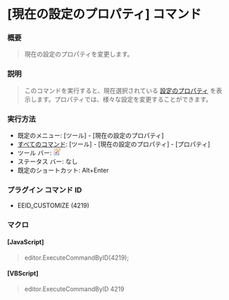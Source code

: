 # \[現在の設定のプロパティ\] コマンド

### 概要

> 現在の設定のプロパティを変更します。

### 説明

> このコマンドを実行すると、現在選択されている [設定のプロパティ](../../dlg/properties/index) を表示します。プロパティでは、様々な設定を変更することができます。

### 実行方法

- 既定のメニュー: \[ツール\] \- \[現在の設定のプロパティ\]
- [すべてのコマンド](../../glossary/allcommands): \[ツール\] \- \[現在の設定のプロパティ\] \- \[プロパティ\]
- ツール バー: ![](../../images/properties.gif)
- ステータス バー: なし
- 既定のショートカット: Alt+Enter

### プラグイン コマンド ID

- EEID\_CUSTOMIZE (4219)

### マクロ

#### \[JavaScript\]

> editor.ExecuteCommandByID(4219);

#### \[VBScript\]

> editor.ExecuteCommandByID 4219
